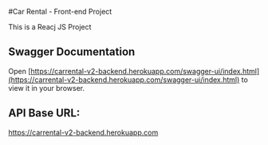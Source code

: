 #Car Rental - Front-end Project

This is a Reacj JS Project

## Swagger Documentation
Open [https://carrental-v2-backend.herokuapp.com/swagger-ui/index.html](https://carrental-v2-backend.herokuapp.com/swagger-ui/index.html) to view it in your browser.


## API Base URL:
https://carrental-v2-backend.herokuapp.com
